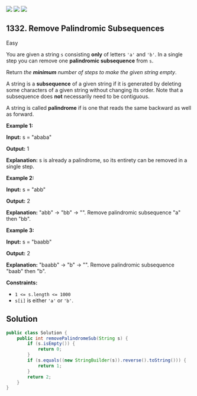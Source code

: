 [![](https://img.shields.io/github/stars/javadev/LeetCode-in-Java?label=Stars&style=flat-square)](https://github.com/javadev/LeetCode-in-Java)
[![](https://img.shields.io/github/forks/javadev/LeetCode-in-Java?label=Fork%20me%20on%20GitHub%20&style=flat-square)](https://github.com/javadev/LeetCode-in-Java/fork)
[![](https://img.shields.io/badge/-LeetCode%20in%20Kotlin-blue?style=flat-square)](https://github.com/javadev/LeetCode-in-Kotlin)

## 1332\. Remove Palindromic Subsequences

Easy

You are given a string `s` consisting **only** of letters `'a'` and `'b'`. In a single step you can remove one **palindromic subsequence** from `s`.

Return _the **minimum** number of steps to make the given string empty_.

A string is a **subsequence** of a given string if it is generated by deleting some characters of a given string without changing its order. Note that a subsequence does **not** necessarily need to be contiguous.

A string is called **palindrome** if is one that reads the same backward as well as forward.

**Example 1:**

**Input:** s = "ababa"

**Output:** 1

**Explanation:** s is already a palindrome, so its entirety can be removed in a single step.

**Example 2:**

**Input:** s = "abb"

**Output:** 2

**Explanation:** "abb" -> "bb" -> "". Remove palindromic subsequence "a" then "bb".

**Example 3:**

**Input:** s = "baabb"

**Output:** 2

**Explanation:** "baabb" -> "b" -> "". Remove palindromic subsequence "baab" then "b".

**Constraints:**

*   `1 <= s.length <= 1000`
*   `s[i]` is either `'a'` or `'b'`.

## Solution

```java
public class Solution {
    public int removePalindromeSub(String s) {
        if (s.isEmpty()) {
            return 0;
        }
        if (s.equals((new StringBuilder(s)).reverse().toString())) {
            return 1;
        }
        return 2;
    }
}
```